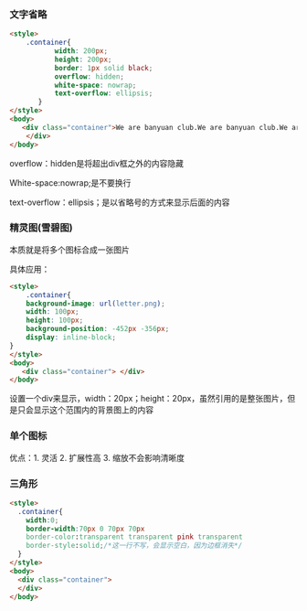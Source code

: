### 文字省略

```html
<style>
	.container{
           width: 200px;
           height: 200px;
           border: 1px solid black;
           overflow: hidden;
           white-space: nowrap;
           text-overflow: ellipsis;
       }
</style>
<body>
   <div class="container">We are banyuan club.We are banyuan club.We are banyuan club.We are banyuan club.We are banyuan club.We are banyuan club.We are banyuan club.We are banyuan club.We are banyuan club.We are banyuan club.We are banyuan club.We are banyuan club.We are banyuan club.We are banyuan club.We are banyuan club.We are banyuan club.We are banyuan club.We are banyuan club.We are banyuan club.We are banyuan club.
    </div>
</body>
```

overflow：hidden是将超出div框之外的内容隐藏

White-space:nowrap;是不要换行

text-overflow：ellipsis；是以省略号的方式来显示后面的内容



### 精灵图(雪碧图)

本质就是将多个图标合成一张图片

具体应用：

```html
<style>
	.container{
    background-image: url(letter.png);
    width: 100px;
    height: 100px;
    background-position: -452px -356px;
    display: inline-block;
}
</style>	
<body>
   <div class="container"> </div> 
</body>	

```

设置一个div来显示，width：20px；height：20px，虽然引用的是整张图片，但是只会显示这个范围内的背景图上的内容



### 单个图标

优点：1. 灵活 2. 扩展性高 3. 缩放不会影响清晰度



### 三角形

```html
<style>
  .container{
    width:0;
    border-width:70px 0 70px 70px
    border-color:transparent transparent pink transparent
    border-style:solid;/*这一行不写，会显示空白，因为边框消失*/
  }
</style>
<body>
  <div class="container">
  </div>
</body>
```

